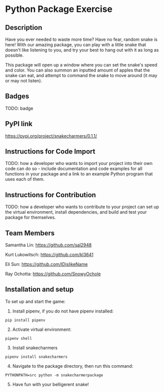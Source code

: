 # Python Package Exercise

## Description
Have you ever needed to waste more time? Have no fear, random snake is here! With our amazing package, you can play with a little snake that doesn't like listening to you, and try your best to hang out with it as long as possible.

This package will open up a window where you can set the snake's speed and color. You can also summon an inputted amount of apples that the snake can eat, and attempt to command the snake to move around (it may or may not listen). 

## Badges
TODO: badge

## PyPI link
https://pypi.org/project/snakecharmers/0.1.1/

## Instructions for Code Import
TODO: how a developer who wants to import your project into their own code can do so - include documentation and code examples for all functions in your package and a link to an example Python program that uses each of them.

## Instructions for Contribution
TODO: how a developer who wants to contribute to your project can set up the virtual environment, install dependencies, and build and test your package for themselves.

## Team Members
Samantha Lin: https://github.com/sal2948

Kurt Lukowitsch: https://github.com/kl3641

Eli Sun: https://github.com/IDislikeName

Ray Ochotta: https://github.com/SnowyOchole

## Installation and setup

To set up and start the game:
1. Install pipenv, if you do not have pipenv installed:
```
pip install pipenv
```
2. Activate virtual environment:
```
pipenv shell
```
3. Install snakecharmers
```
pipenv install snakecharmers
```
4. Navigate to the package directory, then run this command:
```
PYTHONPATH=src python -m snakecharmerpackage
```
5. Have fun with your belligerent snake!
